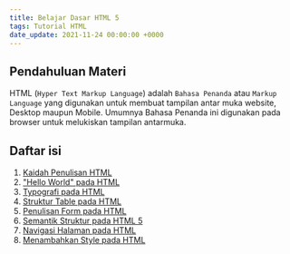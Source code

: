 ```yaml
---
title: Belajar Dasar HTML 5
tags: Tutorial HTML
date_update: 2021-11-24 00:00:00 +0000
---
```


## Pendahuluan Materi
HTML (`Hyper Text Markup Language`) adalah `Bahasa Penanda` atau `Markup Language` 
yang digunakan untuk membuat tampilan antar muka website, Desktop maupun Mobile. 
Umumnya Bahasa Penanda ini digunakan pada browser untuk melukiskan tampilan antarmuka.

## Daftar isi
1. [Kaidah Penulisan HTML <i class="bi-lock-fill"></i>](#)
2. ["Hello World" pada HTML <i class="bi-lock-fill"></i>](#)
3. [Typografi pada HTML <i class="bi-lock-fill"></i>](#)
4. [Struktur Table pada HTML <i class="bi-lock-fill"></i>](#)
5. [Penulisan Form pada HTML <i class="bi-lock-fill"></i>](#)
6. [Semantik Struktur pada HTML 5 <i class="bi-lock-fill"></i>](#)
7. [Navigasi Halaman pada HTML <i class="bi-lock-fill"></i>](#)
8. [Menambahkan Style pada HTML <i class="bi-lock-fill"></i>](#)
